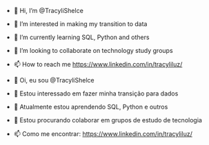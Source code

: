 - 👋 Hi, I’m @TracyliShelce
- 👀 I’m interested in making my transition to data
- 🌱 I’m currently learning SQL, Python and others
- 💞️ I’m looking to collaborate on technology study groups
- 📫 How to reach me https://www.linkedin.com/in/tracyliluz/

- 👋 Oi, eu sou @TracyliShelce
- 👀 Estou interessado em fazer minha transição para dados
- 🌱 Atualmente estou aprendendo SQL, Python e outros
- 💞️ Estou procurando colaborar em grupos de estudo de tecnologia
- 📫 Como me encontrar: https://www.linkedin.com/in/tracyliluz/

<!---
TracyliShelce/TracyliShelce is a ✨ special ✨ repository because its `README.md` (this file) appears on your GitHub profile.
You can click the Preview link to take a look at your changes.
--->
